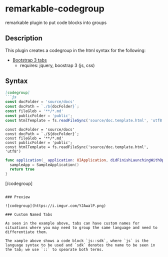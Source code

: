 # remarkable-codegroup
remarkable plugin to put code blocks into groups


## Description

This plugin creates a codegroup in the html syntax for the following: 
- [Bootstrap 3 tabs](https://getbootstrap.com/docs/3.3/javascript/#tabs) 
    - requires: jquery, boostrap 3 (js, css)

## Syntax 

```markdown
[codegroup]
```js
const docFolder = 'source/docs'
const docPath = `./${docFolder}`;
const fileGlob = '**/*.md'
const publicFolder = 'public';
const htmlTemplate = fs.readFileSync('source/doc.template.html', 'utf8')
```

```js::sdk
const docFolder = 'source/docs'
const docPath = `./${docFolder}`;
const fileGlob = '**/*.md'
const publicFolder = 'public';
const htmlTemplate = fs.readFileSync('source/doc.template.html', 'utf8')
```

```swift
func application(_ application: UIApplication, didFinishLaunchingWithOptions launchOptions: [UIApplicationLaunchOptionsKey: Any]?) -> Bool {
  sampleApp = SampleApplication()
  return true
}
```
[/codegroup]
```

### Preview

![codegroup](https://i.imgur.com/YJAwalP.png)

### Custom Named Tabs

As seen in the example above, tabs can have custom names for situations where you may need to group the same language and need to differentiate them.

The xample above shows a code block `js::sdk`, where `js` is the language syntax to be used and `sdk` denotes the name to be seen in the tab; we use `::` to spearate both terms.





